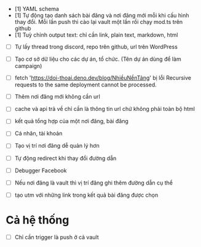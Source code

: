- [1] YAML schema
- [1] Tự động tạo danh sách bài đăng và nơi đăng mới mỗi khi cấu hình thay đổi. Mỗi lần push thì cào lại vault một lần rồi chạy mod.ts trên github 
- [1] Tuỳ chỉnh output text: chỉ cần link, plain text, markdown, html
- [ ] Tự lấy thread trong discord, repo trên github, url trên WordPress 
- [ ] Tạo cơ sở dữ liệu cho các dự án, tổ chức. (Tên dự án dùng để làm campaign) 


- [ ] fetch 'https://doi-thoai.deno.dev/blog/NhiềuNềnTảng' bị lỗi Recursive requests to the same deployment cannot be processed.
- [ ] Thêm nơi đăng mới không cần url 
- [ ] cache và api trả về chỉ cần là thông tin url chứ không phải toàn bộ html
- [ ] kết quả tổng hợp của một nơi đăng, bài đăng
- [ ] Cá nhân, tài khoản
- [ ] Tạo vị trí nơi đăng dễ quản lý hơn
- [ ] Tự động redirect khi thay đổi đường dẫn
- [ ] Debugger Facebook 
- [ ] Nếu nơi đăng là vault thì vị trí đăng ghi thêm đường dẫn cụ thể
- [ ] tạo utm với những link trong kết quả bài đăng được chọn

# Cả hệ thống
- [ ] Chỉ cần trigger là push ở cả vault